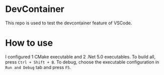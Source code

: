 # DevContainer

This repo is used to test the devcontainer feature of VSCode.

# How to use

I configured 1 CMake executable and 2 .Net 5.0 executables.
To build all, press `Ctrl + Shift + B`.
To debug, choose the executable configuration in `Run and Debug` tab and press `F5`.
